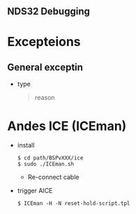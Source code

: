 NDS32 Debugging
---

# Excepteions

## General exceptin

+ type
    > reason



# Andes ICE (ICEman)

+ install

    ```
    $ cd path/BSPvXXX/ice
    $ sudo ./ICEman.sh
    ```

    - Re-connect cable

+ trigger AICE

    ```
    $ ICEman -H -N reset-hold-script.tpl
    ```

